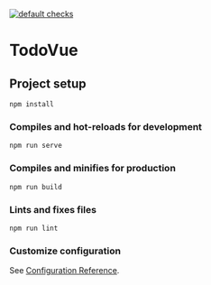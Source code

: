 [![default checks](https://github.com/prashantswami/todo-vue/actions/workflows/default.yml/badge.svg)](https://github.com/prashantswami/todo-vue/actions/workflows/default.yml)

# TodoVue

## Project setup
```
npm install
```

### Compiles and hot-reloads for development
```
npm run serve
```

### Compiles and minifies for production
```
npm run build
```

### Lints and fixes files
```
npm run lint
```

### Customize configuration
See [Configuration Reference](https://cli.vuejs.org/config/).
